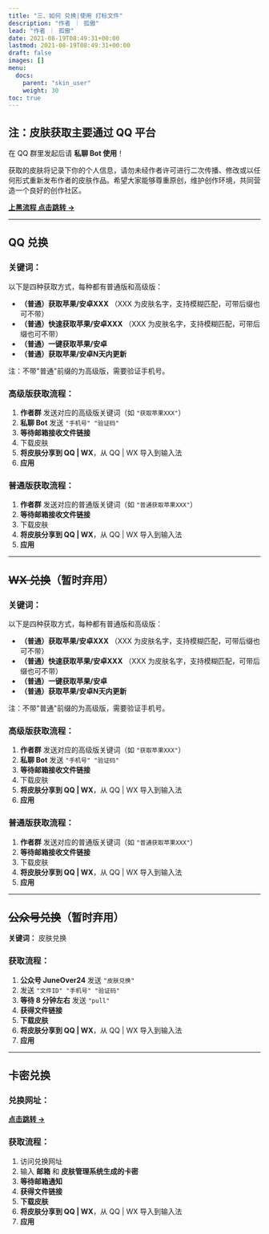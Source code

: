 ```yaml
---
title: "三、如何 兑换|使用 打标文件"
description: "作者 ｜ 孤傲"
lead: "作者 ｜ 孤傲"
date: 2021-08-19T08:49:31+00:00
lastmod: 2021-08-19T08:49:31+00:00
draft: false
images: []
menu:
  docs:
    parent: "skin_user"
    weight: 30
toc: true
---
```


## 注：皮肤获取主要通过 QQ 平台

在 QQ 群里发起后请 **私聊 Bot 使用**！

获取的皮肤将记录下你的个人信息，请勿未经作者许可进行二次传播、修改或以任何形式重新发布作者的皮肤作品。希望大家能够尊重原创，维护创作环境，共同营造一个良好的创作社区。

[**上黑流程 点击跳转 →**](https://beautify.gushao.club/docs/mark_user/skin_user/UploaderBlacklist/)

---

## QQ 兑换

### 关键词：

以下是四种获取方式，每种都有普通版和高级版：

- **（普通）获取苹果/安卓XXX** （XXX 为皮肤名字，支持模糊匹配，可带后缀也可不带）
- **（普通）快速获取苹果/安卓XXX** （XXX 为皮肤名字，支持模糊匹配，可带后缀也可不带）
- **（普通）一键获取苹果/安卓**
- **（普通）获取苹果/安卓N天内更新**

注：不带"普通"前缀的为高级版，需要验证手机号。

### 高级版获取流程：

1. **作者群** 发送对应的高级版关键词（如 `"获取苹果XXX"`）
2. **私聊 Bot** 发送 `"手机号" "验证码"`
3. **等待邮箱接收文件链接**
4. 下载皮肤
5. **将皮肤分享到 QQ | WX**，从 QQ | WX 导入到输入法
6. **应用**

### 普通版获取流程：

1. **作者群** 发送对应的普通版关键词（如 `"普通获取苹果XXX"`）
2. **等待邮箱接收文件链接**
3. 下载皮肤
4. **将皮肤分享到 QQ | WX**，从 QQ | WX 导入到输入法
5. **应用**

---

## ~~WX 兑换~~（暂时弃用）

### 关键词：

以下是四种获取方式，每种都有普通版和高级版：

- **（普通）获取苹果/安卓XXX** （XXX 为皮肤名字，支持模糊匹配，可带后缀也可不带）
- **（普通）快速获取苹果/安卓XXX** （XXX 为皮肤名字，支持模糊匹配，可带后缀也可不带）
- **（普通）一键获取苹果/安卓**
- **（普通）获取苹果/安卓N天内更新**

注：不带"普通"前缀的为高级版，需要验证手机号。

### 高级版获取流程：

1. **作者群** 发送对应的高级版关键词（如 `"获取苹果XXX"`）
2. **私聊 Bot** 发送 `"手机号" "验证码"`
3. **等待邮箱接收文件链接**
4. 下载皮肤
5. **将皮肤分享到 QQ | WX**，从 QQ | WX 导入到输入法
6. **应用**

### 普通版获取流程：

1. **作者群** 发送对应的普通版关键词（如 `"普通获取苹果XXX"`）
2. **等待邮箱接收文件链接**
3. 下载皮肤
4. **将皮肤分享到 QQ | WX**，从 QQ | WX 导入到输入法
5. **应用**

---

## ~~公众号兑换~~（暂时弃用）

**关键词：** 皮肤兑换

### 获取流程：

1. **公众号 JuneOver24** 发送 `"皮肤兑换"`
2. 发送 `"文件ID" "手机号" "验证码"`
3. **等待 8 分钟左右** 发送 `"pull"`
4. **获得文件链接**
5. **下载皮肤**
6. **将皮肤分享到 QQ | WX**，从 QQ | WX 导入到输入法
7. **应用**

---

## 卡密兑换

### 兑换网址：

[**点击跳转 →**](https://beautify.gushao.club/docs/mark_use/Redeem/)

### 获取流程：

1. 访问兑换网址
2. 输入 **邮箱** 和 **皮肤管理系统生成的卡密**
3. **等待邮箱通知**
4. **获得文件链接**
5. **下载皮肤**
6. **将皮肤分享到 QQ | WX**，从 QQ | WX 导入到输入法
7. **应用**
